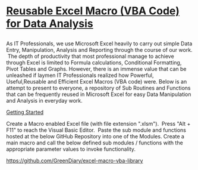 # <p><span style="text-decoration: underline;"><strong>Reusable Excel Macro (VBA Code) for Data Analysis</strong></span></p>
<p>As IT Professionals, we use Microsoft Excel heavily to carry out simple Data Entry, Manipulation, Analysis and Reporting through the course of our work.  The depth of productivity that most professional manage to achieve through Excel is limited to Formula calculations, Conditional Formatting, Pivot Tables and Graphs. However, there is an immense value that can be unleashed if laymen IT Professionals realized how Powerful, Useful,Reusable and Efficient Excel Macros (VBA code) were. Below is an attempt to present to everyone, a repository of Sub Routines and Functions that can be frequently reused in Microsoft Excel for easy Data Manipulation and Analysis in everyday work.</p>
<p><span style="text-decoration: underline;">Getting Started</span></p>
<p>Create a Macro enabled Excel file (with file extension ".xlsm").  Press "Alt + F11" to reach the Visual Basic Editor.  Paste the sub module and functions hosted at the below GitHub Repository into one of the Modules. Create a main macro and call the below defined sub modules / functions with the appropriate parameter values to invoke functionality.</p>
<p><a href="https://github.com/GreenDiary/excel-macro-vba-library" target="_blank" rel="noopener">https://github.com/GreenDiary/excel-macro-vba-library</a></p>
